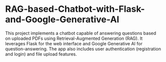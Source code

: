 # RAG-based-Chatbot-with-Flask-and-Google-Generative-AI
This project implements a chatbot capable of answering questions based on uploaded PDFs using Retrieval-Augmented Generation (RAG). It leverages Flask for the web interface and Google Generative AI for question-answering. The app also includes user authentication (registration and login) and file upload features.
